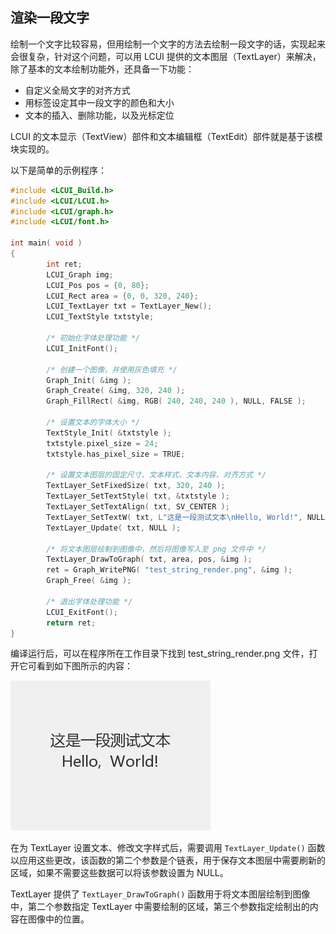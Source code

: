 ## 渲染一段文字

绘制一个文字比较容易，但用绘制一个文字的方法去绘制一段文字的话，实现起来会很复杂，针对这个问题，可以用 LCUI 提供的文本图层（TextLayer）来解决，除了基本的文本绘制功能外，还具备一下功能：

- 自定义全局文字的对齐方式
- 用标签设定其中一段文字的颜色和大小
- 文本的插入、删除功能，以及光标定位

LCUI 的文本显示（TextView）部件和文本编辑框（TextEdit）部件就是基于该模块实现的。

以下是简单的示例程序：

``` c
#include <LCUI_Build.h>
#include <LCUI/LCUI.h>
#include <LCUI/graph.h>
#include <LCUI/font.h>

int main( void )
{
        int ret;
        LCUI_Graph img;
        LCUI_Pos pos = {0, 80};
        LCUI_Rect area = {0, 0, 320, 240};
        LCUI_TextLayer txt = TextLayer_New();
        LCUI_TextStyle txtstyle;

        /* 初始化字体处理功能 */
        LCUI_InitFont();

        /* 创建一个图像，并使用灰色填充 */
        Graph_Init( &img );
        Graph_Create( &img, 320, 240 );
        Graph_FillRect( &img, RGB( 240, 240, 240 ), NULL, FALSE );

        /* 设置文本的字体大小 */
        TextStyle_Init( &txtstyle );
        txtstyle.pixel_size = 24;
        txtstyle.has_pixel_size = TRUE;

        /* 设置文本图层的固定尺寸、文本样式、文本内容、对齐方式 */
        TextLayer_SetFixedSize( txt, 320, 240 );
        TextLayer_SetTextStyle( txt, &txtstyle );
        TextLayer_SetTextAlign( txt, SV_CENTER );
        TextLayer_SetTextW( txt, L"这是一段测试文本\nHello, World!", NULL );
        TextLayer_Update( txt, NULL );

        /* 将文本图层绘制到图像中，然后将图像写入至 png 文件中 */
        TextLayer_DrawToGraph( txt, area, pos, &img );
        ret = Graph_WritePNG( "test_string_render.png", &img );
        Graph_Free( &img );

        /* 退出字体处理功能 */
        LCUI_ExitFont();
        return ret;
}
```

编译运行后，可以在程序所在工作目录下找到 test_string_render.png 文件，打开它可看到如下图所示的内容：

![绘制出来的文字](../../images/test_string_render.png)

在为 TextLayer 设置文本、修改文字样式后，需要调用 `TextLayer_Update()` 函数以应用这些更改，该函数的第二个参数是个链表，用于保存文本图层中需要刷新的区域，如果不需要这些数据可以将该参数设置为 NULL。

TextLayer 提供了 `TextLayer_DrawToGraph()` 函数用于将文本图层绘制到图像中，第二个参数指定 TextLayer 中需要绘制的区域，第三个参数指定绘制出的内容在图像中的位置。